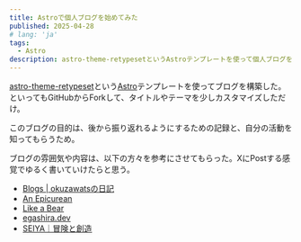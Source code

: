 ```yaml
---
title: Astroで個人ブログを始めてみた
published: 2025-04-28
# lang: 'ja'
tags: 
  - Astro
description: astro-theme-retypesetというAstroテンプレートを使って個人ブログを構築した話。
---
```


[astro-theme-retypeset](https://github.com/radishzzz/astro-theme-retypeset?tab=readme-ov-file)という[Astro](https://astro.build/)テンプレートを使ってブログを構築した。といってもGitHubからForkして、タイトルやテーマを少しカスタマイズしただけ。

このブログの目的は、後から振り返れるようにするための記録と、自分の活動を知ってもらうため。

ブログの雰囲気や内容は、以下の方々を参考にさせてもらった。XにPostする感覚でゆるく書いていけたらと思う。

- [Blogs | okuzawatsの日記](https://okuzawats.com/blog/)
- [An Epicurean](https://blog.song.mu/)
- [Like a Bear](https://blog.yyada.jp/)
- [egashira.dev](https://egashira.dev/)
- [SEIYA｜冒険と創造](https://note.com/anc8)

